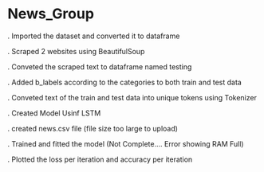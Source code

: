 # News_Group

. Imported the dataset and converted it to dataframe

. Scraped 2 websites using BeautifulSoup

. Conveted the scraped text to dataframe named testing

. Added b_labels according to the categories to both train and test data

. Conveted text of the train and test data into unique tokens using Tokenizer

. Created Model Usinf LSTM

. created news.csv file (file size too large to upload)

. Trained and fitted the model (Not Complete.... Error showing RAM Full)

. Plotted the loss per iteration and accuracy per iteration
